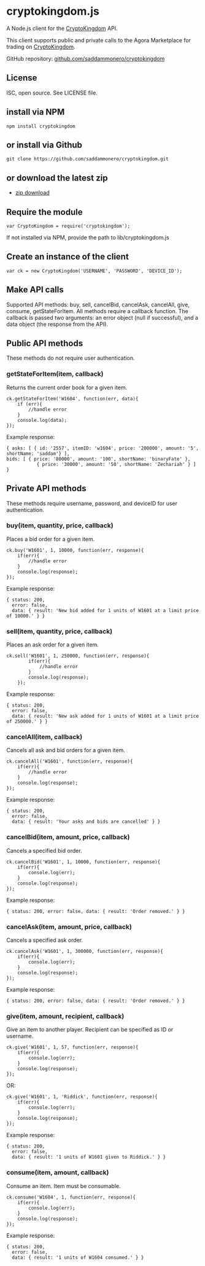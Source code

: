 # cryptokingdom.js
A Node.js client for the [CryptoKingdom][cryptokingdom] API.

This client supports public and private calls to the Agora Marketplace for trading on [CryptoKingdom][cryptokingdom].

GitHub repository: [github.com/saddammonero/cryptokingdom][repo]

## License
ISC, open source. See LICENSE file.

## install via NPM
    npm install cryptokingdom
    
## or install via Github
    git clone https://github.com/saddammonero/cryptokingdom.git
    
## or download the latest zip
*   [zip download][repo-zip]

## Require the module
    var CryptoKingdom = require('cryptokingdom');
If not installed via NPM, provide the path to lib/cryptokingdom.js

## Create an instance of the client
    var ck = new CryptoKingdom('USERNAME', 'PASSWORD', 'DEVICE_ID');
    
## Make API calls
Supported API methods: buy, sell, cancelBid, cancelAsk, cancelAll, give, consume, getStateForItem. 
All methods require a callback function.
The callback is passed two arguments: an error object (null if successful), and a data object (the response from the API).
    
## Public API methods

These methods do not require user authentication.

### getStateForItem(item, callback)
Returns the current order book for a given item.

    ck.getStateForItem('W1604', function(err, data){
        if (err){
            //handle error
        }
        console.log(data);
    });

Example response: 

    { asks: [ { id: '2557', itemID: 'w1604', price: '200000', amount: '5', shortName: 'saddam'} ],
    bids: [ { price: '80000', amount: '100', shortName: 'binaryFate' },
               { price: '30000', amount: '50', shortName: 'Zechariah' } ] }
    
## Private API methods

These methods require username, password, and deviceID for user authentication.

### buy(item, quantity, price, callback)
Places a bid order for a given item.

    ck.buy('W1601', 1, 10000, function(err, response){
        if(err){
            //handle error
        }
        console.log(response);
    });

Example response:

    { status: 200,
      error: false,
      data: { result: 'New bid added for 1 units of W1601 at a limit price of 10000.' } }
      
### sell(item, quantity, price, callback)
Places an ask order for a given item.
    
    ck.sell('W1601', 1, 250000, function(err, response){
            if(err){
                //handle error
            }
            console.log(response);
        });
        
Example response:

    { status: 200,
      error: false,
      data: { result: 'New ask added for 1 units of W1601 at a limit price of 250000.' } }
      
### cancelAll(item, callback)
Cancels all ask and bid orders for a given item.

    ck.cancelAll('W1601', function(err, response){
        if(err){
            //handle error
        }
        console.log(response);
    });

Example response:
    
    { status: 200,
      error: false,
      data: { result: 'Your asks and bids are cancelled' } }
      
### cancelBid(item, amount, price, callback)
Cancels a specified bid order.

    ck.cancelBid('W1601', 1, 10000, function(err, response){
        if(err){
            console.log(err);
        }
        console.log(response);
    });
    
Example response:
    
    { status: 200, error: false, data: { result: 'Order removed.' } }

### cancelAsk(item, amount, price, callback)
Cancels a specified ask order.
    
    ck.cancelAsk('W1601', 1, 300000, function(err, response){
        if(err){
            console.log(err);
        }
        console.log(response);
    });

Example response:
    
    { status: 200, error: false, data: { result: 'Order removed.' } }

### give(item, amount, recipient, callback)
Give an item to another player. Recipient can be specified as ID or username.

    ck.give('W1601', 1, 57, function(err, response){
        if(err){
            console.log(err);
        }
        console.log(response);
    });
OR:
    
    ck.give('W1601', 1, 'Riddick', function(err, response){
        if(err){
            console.log(err);
        }
        console.log(response);
    });

Example response:

    { status: 200,
      error: false,
      data: { result: '1 units of W1601 given to Riddick.' } }

### consume(item, amount, callback)
Consume an item. Item must be consumable.

    ck.consume('W1604', 1, function(err, response){
        if(err){
            console.log(err);
        }
        console.log(response);
    });
    
Example response:
    
    { status: 200,
      error: false,
      data: { result: '1 units of W1604 consumed.' } }

    






[cryptokingdom]: https://cryptokingdom.me
[repo]: https://github.com/saddammonero/cryptokingdom
[repo-zip]: https://github.com/saddammonero/cryptokingdom/archive/master.zip
